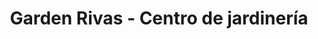 ---
title: "Garden Rivas - Centro de jardinería"
url: /rivas-vaciamadrid/garden-rivas-centro-de-jardineria/
shop: Garten-Center
---